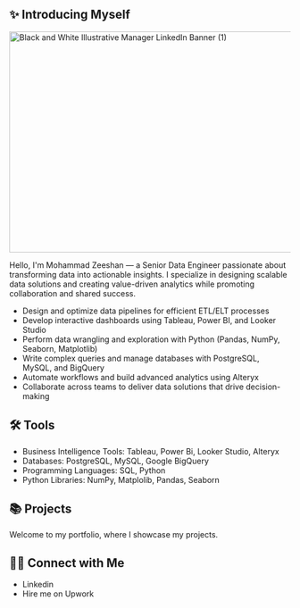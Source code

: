 ## ✨ Introducing Myself
<img width="1584" height="396" alt="Black and White Illustrative Manager LinkedIn Banner (1)" src="https://github.com/user-attachments/assets/5a93497e-3d71-4311-8316-ef848b64d74e" />

<br>

Hello, I'm Mohammad Zeeshan — a Senior Data Engineer passionate about transforming data into actionable insights. I specialize in designing scalable data solutions and creating value-driven analytics while promoting collaboration and shared success.
- Design and optimize data pipelines for efficient ETL/ELT processes
- Develop interactive dashboards using Tableau, Power BI, and Looker Studio
- Perform data wrangling and exploration with Python (Pandas, NumPy, Seaborn, Matplotlib)
- Write complex queries and manage databases with PostgreSQL, MySQL, and BigQuery
- Automate workflows and build advanced analytics using Alteryx
- Collaborate across teams to deliver data solutions that drive decision-making

## 🛠️ Tools
- Business Intelligence Tools: Tableau, Power Bi, Looker Studio, Alteryx 
- Databases: PostgreSQL, MySQL, Google BigQuery
- Programming Languages: SQL, Python 
- Python Libraries: NumPy, Matplolib, Pandas, Seaborn 

## 📚 Projects
Welcome to my portfolio, where I showcase my projects.

## 👋🏻 Connect with Me
- Linkedin
- Hire me on Upwork
